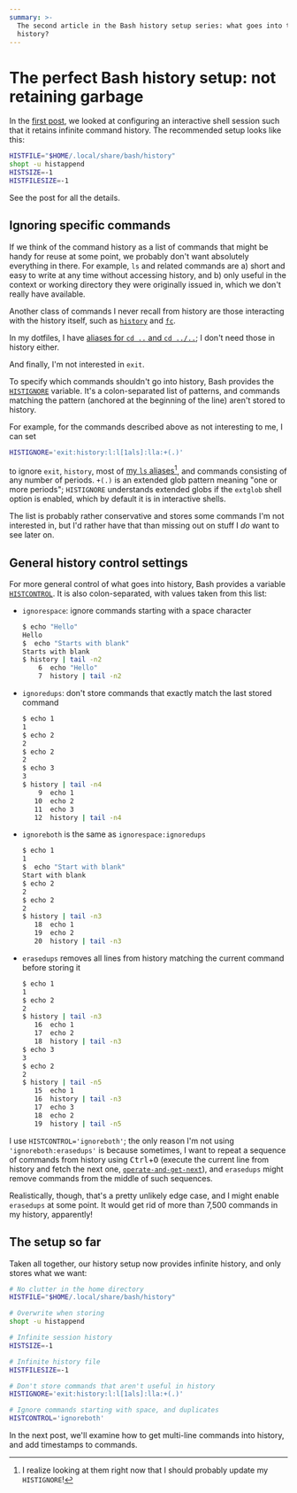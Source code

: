 ```yaml
---
summary: >-
  The second article in the Bash history setup series: what goes into the
  history?
---
```


# The perfect Bash history setup: not retaining garbage

In the [first post], we looked at configuring an interactive shell session such
that it retains infinite command history. The recommended setup looks like
this:

```sh
HISTFILE="$HOME/.local/share/bash/history"
shopt -u histappend
HISTSIZE=-1
HISTFILESIZE=-1
```

See the post for all the details.

[first post]: <2022-03-03-infinite-history.html>

## Ignoring specific commands

If we think of the command history as a list of commands that might be handy
for reuse at some point, we probably don't want absolutely everything in there.
For example, `ls` and related commands are a) short and easy to write at any
time without accessing history, and b) only useful in the context or working
directory they were originally issued in, which we don't really have available.

Another class of commands I never recall from history are those interacting
with the history itself, such as [`history`] and [`fc`].

In my dotfiles, I have [aliases for `cd ..` and `cd ../..`][cdalias]; I don't
need those in history either.

And finally, I'm not interested in `exit`.

To specify which commands shouldn't go into history, Bash provides the
[`HISTIGNORE`] variable. It's a colon-separated list of patterns, and commands
matching the pattern (anchored at the beginning of the line) aren't stored to
history.

For example, for the commands described above as not interesting to me, I can
set

```bash
HISTIGNORE='exit:history:l:l[1als]:lla:+(.)'
```

to ignore `exit`, `history`, most of [my `ls` aliases][lsaliases][^1], and
commands consisting of any number of periods. `+(.)` is an extended glob
pattern meaning "one or more periods"; `HISTIGNORE` understands extended globs
if the `extglob` shell option is enabled, which by default it is in interactive
shells.

[^1]: I realize looking at them right now that I should probably update my
`HISTIGNORE`!

The list is probably rather conservative and stores some commands I'm not
interested in, but I'd rather have that than missing out on stuff I *do* want
to see later on.

[`history`]: <https://www.gnu.org/software/bash/manual/bash.html#index-history>
[`fc`]: <https://www.gnu.org/software/bash/manual/bash.html#index-fc>
[cdalias]: <https://github.com/bewuethr/dotfiles/blob/7c5e5438a6641855cd473a3e58524e384e24a58d/.aliases.sh#L1-L2>
[`HISTIGNORE`]: <https://www.gnu.org/software/bash/manual/bash.html#index-HISTIGNORE>
[lsaliases]: <https://github.com/bewuethr/dotfiles/blob/7c5e5438a6641855cd473a3e58524e384e24a58d/.aliases.sh#L4-L16>

## General history control settings

For more general control of what goes into history, Bash provides a variable
[`HISTCONTROL`]. It is also colon-separated, with values taken from this list:

- `ignorespace`: ignore commands starting with a space character

  ```bash
  $ echo "Hello"
  Hello
  $  echo "Starts with blank"
  Starts with blank
  $ history | tail -n2
      6  echo "Hello"
      7  history | tail -n2
  ```

- `ignoredups`: don't store commands that exactly match the last stored command

  ```bash
  $ echo 1
  1
  $ echo 2
  2
  $ echo 2
  2
  $ echo 3
  3
  $ history | tail -n4
      9  echo 1
     10  echo 2
     11  echo 3
     12  history | tail -n4
  ```

- `ignoreboth` is the same as `ignorespace:ignoredups`

  ```bash
  $ echo 1
  1
  $  echo "Start with blank"
  Start with blank
  $ echo 2
  2
  $ echo 2
  2
  $ history | tail -n3
     18  echo 1
     19  echo 2
     20  history | tail -n3
  ```

- `erasedups` removes all lines from history matching the current command
  before storing it

  ```bash
  $ echo 1
  1
  $ echo 2
  2
  $ history | tail -n3
     16  echo 1
     17  echo 2
     18  history | tail -n3
  $ echo 3
  3
  $ echo 2
  2
  $ history | tail -n5
     15  echo 1
     16  history | tail -n3
     17  echo 3
     18  echo 2
     19  history | tail -n5
  ```

I use `HISTCONTROL='ignoreboth'`; the only reason I'm not using
`'ignoreboth:erasedups'` is because sometimes, I want to repeat a sequence of
commands from history using <kbd>Ctrl</kbd>+<kbd>O</kbd> (execute the current
line from history and fetch the next one, [`operate-and-get-next`]), and
`erasedups` might remove commands from the middle of such sequences.

Realistically, though, that's a pretty unlikely edge case, and I might enable
`erasedups` at some point. It would get rid of more than 7,500 commands in my
history, apparently!

[`HISTCONTROL`]: <https://www.gnu.org/software/bash/manual/bash.html#index-HISTCONTROL>
[`operate-and-get-next`]: <https://www.gnu.org/software/bash/manual/bash.html#index-operate_002dand_002dget_002dnext-_0028C_002do_0029>

## The setup so far

Taken all together, our history setup now provides infinite history, and only
stores what we want:

```bash
# No clutter in the home directory
HISTFILE="$HOME/.local/share/bash/history"

# Overwrite when storing
shopt -u histappend

# Infinite session history
HISTSIZE=-1

# Infinite history file
HISTFILESIZE=-1

# Don't store commands that aren't useful in history
HISTIGNORE='exit:history:l:l[1als]:lla:+(.)'

# Ignore commands starting with space, and duplicates
HISTCONTROL='ignoreboth'
```

In the next post, we'll examine how to get multi-line commands into history,
and add timestamps to commands.
